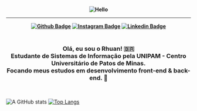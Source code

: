 <h4 align="center">
 
![Hello](https://i.imgur.com/p4vnGAN.gif)

<hr>

[![Github Badge](https://img.shields.io/badge/-Facebook-blue?style=for-the-badge&logo=Facebook&logoColor=white&link=https://github.com/RhuanThales)](https://www.facebook.com/rhuan.thales/)
[![Instagram Badge](https://img.shields.io/badge/-instagram-red?style=for-the-badge&logo=instagram&logoColor=white&link=https://github.com/RhuanThales)](https://www.instagram.com/rhuantsouza/)
[![Linkedin Badge](https://img.shields.io/badge/-Linkedin-blue?style=for-the-badge&logo=Linkedin&logoColor=white&link=https://github.com/RhuanThales)](https://www.linkedin.com/in/rhuan-thales-de-souza-trajano-05512715a/)
</h4>

<h3 align="center">
 <br>
Olá, eu sou o Rhuan! 🇧🇷
<br>
 Estudante de Sistemas de Informação pela UNIPAM - Centro Universitário de Patos de Minas. <br>
 Focando meus estudos em desenvolvimento front-end & back-end. 🙂
</h3>

<br>

![A GitHub stats](https://github-readme-stats.vercel.app/api?username=RhuanThales&show_icons=true&theme=tokyonight)
[![Top Langs](https://github-readme-stats.vercel.app/api/top-langs/?username=RhuanThales&layout=compact&theme=tokyonight)](https://github.com/RhuanThales)
